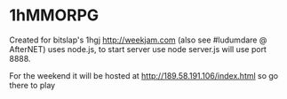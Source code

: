 # 1hMMORPG
Created for bitslap's 1hgj http://weekjam.com (also see #ludumdare @ AfterNET)
uses node.js, to start server use
  node server.js
will use port 8888.

For the weekend it will be hosted at http://189.58.191.106/index.html so go there to play
